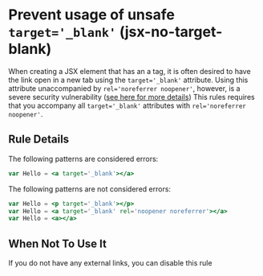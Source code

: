 # Prevent usage of unsafe `target='_blank'` (jsx-no-target-blank)

When creating a JSX element that has an a tag, it is often desired to have
the link open in a new tab using the `target='_blank'` attribute. Using this
attribute unaccompanied by `rel='noreferrer noopener'`, however, is a severe
security vulnerability ([see here for more details](https://mathiasbynens.github.io/rel-noopener))
This rules requires that you accompany all `target='_blank'` attributes with `rel='noreferrer noopener'`.

## Rule Details

The following patterns are considered errors:

```jsx
var Hello = <a target='_blank'></a>
```

The following patterns are not considered errors:

```jsx
var Hello = <p target='_blank'></p>
var Hello = <a target='_blank' rel='noopener noreferrer'></a>
var Hello = <a></a>
```

## When Not To Use It

If you do not have any external links, you can disable this rule
